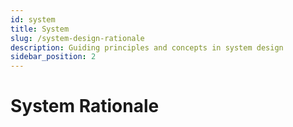 ```yaml
---
id: system
title: System
slug: /system-design-rationale
description: Guiding principles and concepts in system design
sidebar_position: 2
---
```


# System Rationale
